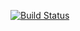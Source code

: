 [![Build Status](https://travis-ci.com/Utyabaev/Laba2PI223.svg?branch=master)](https://travis-ci.com/Utyabaev/Laba2PI223)
